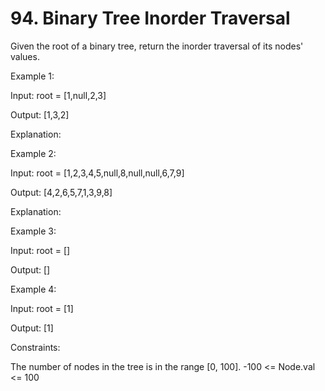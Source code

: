 # 94. Binary Tree Inorder Traversal

Given the root of a binary tree, return the inorder traversal of its nodes' values.

Example 1:

Input: root = [1,null,2,3]

Output: [1,3,2]

Explanation:

Example 2:

Input: root = [1,2,3,4,5,null,8,null,null,6,7,9]

Output: [4,2,6,5,7,1,3,9,8]

Explanation:

Example 3:

Input: root = []

Output: []

Example 4:

Input: root = [1]

Output: [1]

Constraints:

The number of nodes in the tree is in the range [0, 100].
-100 <= Node.val <= 100

